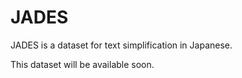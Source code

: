 # JADES

JADES is a dataset for text simplification in Japanese.

This dataset will be available soon.

